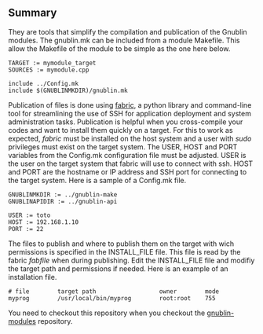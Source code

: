 Summary
-------

They are tools that simplify the compilation and publication of the Gnublin modules. The gnublin.mk can be included from a module Makefile. This allow the Makefile of the module to be simple as the one here below.

    TARGET := mymodule_target
    SOURCES := mymodule.cpp
    
    include ../Config.mk
    include $(GNUBLINMKDIR)/gnublin.mk

Publication of files is done using [fabric][1], a python library and command-line tool for streamlining the use of SSH for application deployment and system administration tasks. Publication is helpful when you cross-compile your codes and want to install them quickly on a target. For this to work as expected, *fabric* must be installed on the host system and a user with *sudo* privileges must exist on the target system. The USER, HOST and PORT variables from the Config.mk configuration file must be adjusted. USER is the user on the target system that fabric will use to connect with ssh. HOST and PORT are the hostname or IP address and SSH port for connecting to the target system. Here is a sample of a Config.mk file.

    GNUBLINMKDIR := ../gnublin-make
    GNUBLINAPIDIR := ../gnublin-api

    USER := toto
    HOST := 192.168.1.10
    PORT := 22

The files to publish and where to publish them on the target with wich permissions is specified in the INSTALL_FILE file. This file is read by the fabric *fabfile* when during publishing. Edit the INSTALL_FILE file and modifiy the target path and permissions if needed. Here is an example of an installation file.

    # file        target path                  owner        mode
    myprog        /usr/local/bin/myprog        root:root    755

You need to checkout this repository when you checkout the [gnublin-modules][2] repository.


  [1]: http://www.fabfile.org/
  [2]: https://github.com/cburki/gnublin-modules